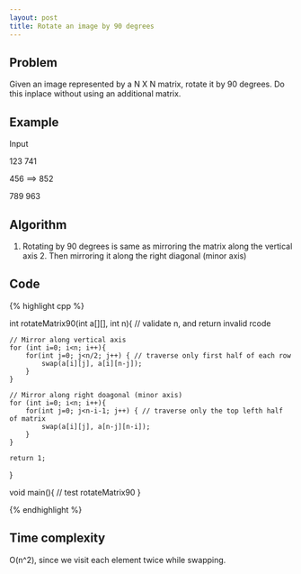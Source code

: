 ```yaml
---
layout: post
title: Rotate an image by 90 degrees
---
```


## Problem

Given an image represented by a N X N matrix, rotate it by 90 degrees. Do this inplace without using an additional matrix.

## Example

Input

123      741

456  ==> 852

789      963

## Algorithm

1. Rotating by 90 degrees is same as mirroring the matrix along the vertical axis 2. Then mirroring it along the right diagonal (minor axis)

## Code

{% highlight cpp %}

int rotateMatrix90(int a[][], int n){
	// validate n, and return invalid rcode
	
	// Mirror along vertical axis
	for (int i=0; i<n; i++){
		for(int j=0; j<n/2; j++) { // traverse only first half of each row
			swap(a[i][j], a[i][n-j]);
		}
	}
	
	// Mirror along right doagonal (minor axis)
	for (int i=0; i<n; i++){
		for(int j=0; j<n-i-1; j++) { // traverse only the top lefth half of matrix
			swap(a[i][j], a[n-j][n-i]);
		}
	}
	
	return 1;
}

void main(){
	// test rotateMatrix90
}

{% endhighlight %}

## Time complexity

O(n^2), since we visit each element twice while swapping.